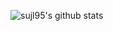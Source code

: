 ![sujl95's github stats](https://github-readme-stats.vercel.app/api?username=sujl95&show_icons=true&theme=merko)
